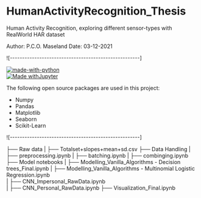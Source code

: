 # HumanActivityRecognition_Thesis
Human Activity Recognition, exploring different sensor-types with RealWorld HAR dataset

Author: P.C.O. Maseland
Date: 03-12-2021


![-----------------------------------------------------]
<!-- PREREQUISITES -->

[![made-with-python](https://img.shields.io/badge/Made%20with-Python-1f425f.svg)](https://www.python.org/) <br>
[![Made withJupyter](https://img.shields.io/badge/Made%20with-Jupyter-orange?style=for-the-badge&logo=Jupyter)](https://jupyter.org/try) <br>

<!--This project is written in Python programming language. <br>-->
The following open source packages are used in this project:
* Numpy
* Pandas
* Matplotlib
* Seaborn
* Scikit-Learn


![-----------------------------------------------------]
<!-- FOLDER STRUCTURE -->
├── Raw data
|   ├── Totalset+slopes+mean+sd.csv
├── Data Handling
|   ├── preprocessing.ipynb
|   ├── batching.ipynb
|   ├── combinging.ipynb  
├── Model notebooks
|   ├── Modelling_Vanilla_Algorithms - Decision trees_Final.ipynb
|   ├── Modelling_Vanilla_Algorithms - Multinomial Logistic Regression.ipynb  
|   ├── CNN_Impersonal_RawData.ipynb    
|   ├── CNN_Personal_RawData.ipynb 
├── Visualization_Final.ipynb
